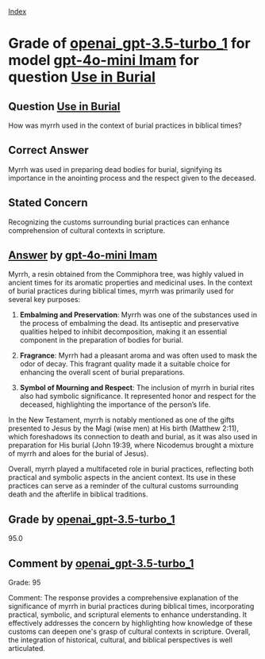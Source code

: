 
[Index](../../../../index.md)
# Grade of [openai_gpt-3.5-turbo_1](../../../grading_models/openai_gpt-3.5-turbo_1.md) for model [gpt-4o-mini Imam](../../../answering_models/gpt-4o-mini_Imam.md) for question [Use in Burial](../../../questions/Use_in_Burial.md)

## Question [Use in Burial](../../../questions/Use_in_Burial.md)
How was myrrh used in the context of burial practices in biblical times?

## Correct Answer
Myrrh was used in preparing dead bodies for burial, signifying its importance in the anointing process and the respect given to the deceased.

## Stated Concern
Recognizing the customs surrounding burial practices can enhance comprehension of cultural contexts in scripture.

## [Answer](../Use_in_Burial.md) by [gpt-4o-mini Imam](../../../answering_models/gpt-4o-mini_Imam.md)
Myrrh, a resin obtained from the Commiphora tree, was highly valued in ancient times for its aromatic properties and medicinal uses. In the context of burial practices during biblical times, myrrh was primarily used for several key purposes:

1. **Embalming and Preservation**: Myrrh was one of the substances used in the process of embalming the dead. Its antiseptic and preservative qualities helped to inhibit decomposition, making it an essential component in the preparation of bodies for burial.

2. **Fragrance**: Myrrh had a pleasant aroma and was often used to mask the odor of decay. This fragrant quality made it a suitable choice for enhancing the overall scent of burial preparations.

3. **Symbol of Mourning and Respect**: The inclusion of myrrh in burial rites also had symbolic significance. It represented honor and respect for the deceased, highlighting the importance of the person’s life.

In the New Testament, myrrh is notably mentioned as one of the gifts presented to Jesus by the Magi (wise men) at His birth (Matthew 2:11), which foreshadows its connection to death and burial, as it was also used in preparation for His burial (John 19:39, where Nicodemus brought a mixture of myrrh and aloes for the burial of Jesus).

Overall, myrrh played a multifaceted role in burial practices, reflecting both practical and symbolic aspects in the ancient context. Its use in these practices can serve as a reminder of the cultural customs surrounding death and the afterlife in biblical traditions.

## Grade by [openai_gpt-3.5-turbo_1](../../../grading_models/openai_gpt-3.5-turbo_1.md)
95.0

## Comment by [openai_gpt-3.5-turbo_1](../../../grading_models/openai_gpt-3.5-turbo_1.md)
Grade: 95

Comment: The response provides a comprehensive explanation of the significance of myrrh in burial practices during biblical times, incorporating practical, symbolic, and scriptural elements to enhance understanding. It effectively addresses the concern by highlighting how knowledge of these customs can deepen one's grasp of cultural contexts in scripture. Overall, the integration of historical, cultural, and biblical perspectives is well articulated.
